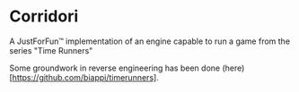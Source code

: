 Corridori
=========

A JustForFun™ implementation of an engine capable to run a game from the series "Time Runners"

Some groundwork in reverse engineering has been done (here)[https://github.com/biappi/timerunners].

